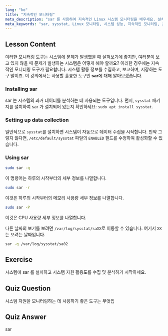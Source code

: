 ```yaml
---
lang: "ko"
title: "지속적인 모니터링"
meta_description: "sar 를 사용하여 지속적인 Linux 시스템 모니터링을 배우세요. 설치, 데이터 수집, 그리고 성능을 위한 과거 자원 사용량 분석 방법을 이해하세요. 지금 시작하세요!"
meta_keywords: "sar, sysstat, Linux 모니터링, 시스템 성능, 지속적인 모니터링, 초보자, 튜토리얼, 가이드"
---
```


## Lesson Content

이러한 모니터링 도구는 시스템에 문제가 발생했을 때 살펴보기에 좋지만, 여러분이 보고 있지 않을 때 문제가 발생하는 시스템은 어떻게 해야 할까요? 이러한 경우에는 지속적인 모니터링 도구가 필요합니다. 시스템 활동 정보를 수집하고, 보고하며, 저장하는 도구 말이죠. 이 강의에서는 사용할 훌륭한 도구인 **sar**에 대해 알아보겠습니다.

### Installing sar

sar 는 시스템의 과거 데이터를 분석하는 데 사용되는 도구입니다. 먼저, `sysstat` 패키지를 설치하여 sar 가 설치되어 있는지 확인하세요: `sudo apt install sysstat`.

### Setting up data collection

일반적으로 `sysstat`를 설치하면 시스템이 자동으로 데이터 수집을 시작합니다. 만약 그렇지 않다면, `/etc/default/sysstat` 파일의 `ENABLED` 필드를 수정하여 활성화할 수 있습니다.

### Using sar

```bash
sudo sar -q
```

이 명령어는 하루의 시작부터의 세부 정보를 나열합니다.

```bash
sudo sar -r
```

이것은 하루의 시작부터의 메모리 사용량 세부 정보를 나열합니다.

```bash
sudo sar -P
```

이것은 CPU 사용량 세부 정보를 나열합니다.

다른 날짜의 보기를 보려면 `/var/log/sysstat/saXX`로 이동할 수 있습니다. 여기서 `XX`는 보려는 날짜입니다.

```bash
sar -q /var/log/sysstat/sa02
```

## Exercise

시스템에 sar 를 설치하고 시스템 자원 활용도를 수집 및 분석하기 시작하세요.

## Quiz Question

시스템 자원을 모니터링하는 데 사용하기 좋은 도구는 무엇입

## Quiz Answer

sar
